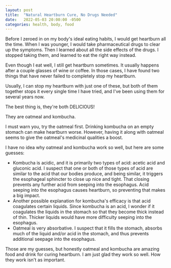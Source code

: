 ```yaml
---
layout: post
title:  "Natural Heartburn Cure, No Drugs Needed"
date:   2022-05-03 20:00:00 -0500
categories: health, body, food
---
```

Before I zeroed in on my body's ideal eating habits, I would get heartburn all the time. When I was younger, I would take pharmaceutical drugs to clear up the symptoms. Then I learned about all the side effects of the drugs. I stopped taking them, and learned to eat the right way instead.

Even though I eat well, I still get heartburn sometimes. It usually happens after a couple glasses of wine or coffee. In those cases, I have found two things that have never failed to completely stop my heartburn.

Usually, I can stop my heartburn with just one of these, but both of them together stops it every single time I have tried, and I've been using them for several years now.

The best thing is, they're both DELICIOUS!

They are oatmeal and kombucha.

I must warn you, try the oatmeal first. Drinking kombucha on an empty stomach can make heartburn worse. However, having it along with oatmeal seems to give the oatmeal's medicinal qualities a boost.

I have no idea why oatmeal and kombucha work so well, but here are some guesses:
- Kombucha is acidic, and it is primarily two types of acid: acetic acid and gluconic acid. I suspect that one or both of those types of acid are similar to the acid that our bodies produce, and being similar, it triggers the esophageal sphincter to close up nice and tight. That closing prevents any further acid from seeping into the esophagus. Acid seeping into the esophagus causes heartburn, so preventing that makes a big impact.
- Another possible explanation for kombucha's efficacy is that acid coagulates certain liquids. Since kombucha is an acid, I wonder if it coagulates the liquids in the stomach so that they become thick instead of thin. Thicker liquids would have more difficulty seeping into the esophagus.
- Oatmeal is very absorbative. I suspect that it fills the stomach, absorbs much of the liquid and/or acid in the stomach, and thus prevents additional seepage into the esophagus.

Those are my guesses, but honestly oatmeal and kombucha are amazing food and drink for curing heartburn. I am just glad they work so well. How they work isn't as important.
